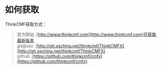 # 如何获取

ThinkCMF获取方式：

> 官方网站 :[http://www.thinkcmf.com](http://www.thinkcmf.com)可获取最新版本  
> git@osc :[http://git.oschina.net/thinkcmf/ThinkCMFX](http://git.oschina.net/thinkcmf/ThinkCMFX)  
> github :[https://github.com/thinkcmf/cmfx](https://github.com/thinkcmf/cmfx)

